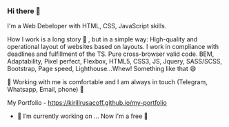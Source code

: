 ### Hi there 👋 


I'm a Web Debeloper with HTML, CSS, JavaScript skills. 


How I work is a long story 🤔 , but in a simple way: High-quality and operational layout of websites based on layouts. I work in compliance with deadlines and fulfillment of the TS. Pure cross-browser valid code. BEM, Adaptability, Pixel perfect, Flexbox, HTML5, CSS3, JS, Jquery, SASS/SCSS, Bootstrap, Page speed, Lighthouse...Whew! Something like that 😄


🌱 Working with me is comfortable and I am always in touch (Telegram, Whatsapp, Email, phone) 🌱


My Portfolio - https://kirillrusacoff.github.io/my-portfolio




- 🔭 I’m currently working on ... Now i'm a free 👋

